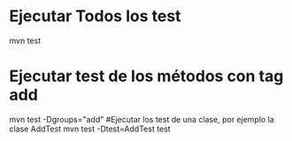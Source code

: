 # Ejecutar Todos los test
mvn test
# Ejecutar test de los métodos con tag add
mvn test -Dgroups="add"
#Ejecutar los test de una clase, por ejemplo la clase AddTest
mvn test -Dtest=AddTest test
